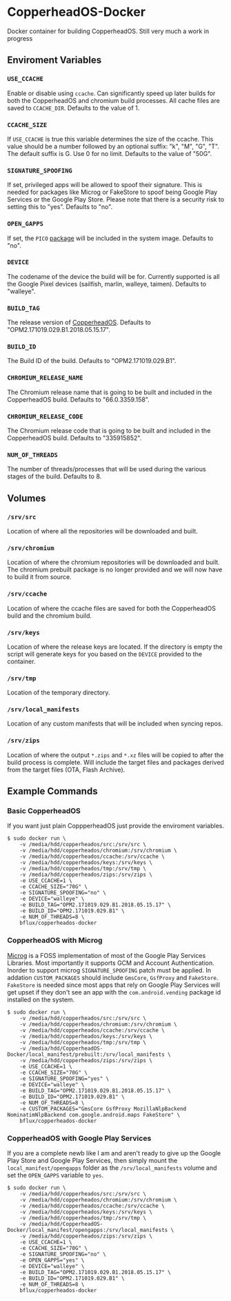 # CopperheadOS-Docker
Docker container for building CopperheadOS. Still very much a work in progress

## Enviroment Variables

### `USE_CCACHE`
Enable or disable using `ccache`. Can significantly speed up later builds for both 
the CopperheadOS and chromium build processes. All cache files are saved to `CCACHE_DIR`.
Defaults to the value of 1.

### `CCACHE_SIZE`
If `USE_CCACHE` is true this variable determines the size of the ccache.
This value should be a number followed by an optional suffix: "k", "M", "G", "T".
The default suffix is G. Use 0 for no limit. Defaults to the value of "50G". 

### `SIGNATURE_SPOOFING`
If set, privileged apps will be allowed to spoof their signature. This is needed
for packages like Microg or FakeStore to spoof being Google Play Services or the
Google Play Store. Please note that there is a security risk to setting this to
"yes". Defaults to "no".

### `OPEN_GAPPS`
If set, the `PICO` [package](https://github.com/opengapps/opengapps/wiki/Package-Comparison) will be included in the system image.
Defaults to "no".

### `DEVICE`
The codename of the device the build will be for. Currently supported is all the
Google Pixel devices (sailfish, marlin, walleye, taimen). Defaults to "walleye".

### `BUILD_TAG`
The release version of [CopperheadOS](https://github.com/CopperheadOS/android-prepare-vendor/releases).
Defaults to "OPM2.171019.029.B1.2018.05.15.17".

### `BUILD_ID`
The Build ID of the build. Defaults to "OPM2.171019.029.B1".

### `CHROMIUM_RELEASE_NAME`
The Chromium release name that is going to be built and included in the CopperheadOS
build. Defaults to "66.0.3359.158".

### `CHROMIUM_RELEASE_CODE`
The Chromium release code that is going to be built and included in the CopperheadOS
build. Defaults to "335915852".

### `NUM_OF_THREADS`
The number of threads/processes that will be used during the various stages of
the build. Defaults to 8.

## Volumes

### `/srv/src`
Location of where all the repositories will be downloaded and built.

### `/srv/chromium`
Location of where the chromium repositories will be downloaded and built.
The chromium prebuilt package is no longer provided and we will now have
to build it from source.

### `/srv/ccache`
Location of where the ccache files are saved for both the CopperheadOS build
and the chromium build.

### `/srv/keys`
Location of where the release keys are located. If the directory is empty the
script will generate keys for you based on the `DEVICE` provided to the container.

### `/srv/tmp`
Location of the temporary directory.

### `/srv/local_manifests`
Location of any custom manifests that will be included when syncing repos.

### `/srv/zips`
Location of where the output `*.zips` and `*.xz` files will be copied to after the
build process is complete. Will include the target files and packages derived from
the target files (OTA, Flash Archive).

## Example Commands

### Basic CopperheadOS
If you want just plain CoppperheadOS just provide the enviroment variables.

```
$ sudo docker run \
    -v /media/hdd/copperheados/src:/srv/src \
    -v /media/hdd/copperheados/chromium:/srv/chromium \
    -v /media/hdd/copperheados/ccache:/srv/ccache \
    -v /media/hdd/copperheados/keys:/srv/keys \
    -v /media/hdd/copperheados/tmp:/srv/tmp \
    -v /media/hdd/copperheados/zips:/srv/zips \
    -e USE_CCACHE=1 \
    -e CCACHE_SIZE="70G" \
    -e SIGNATURE_SPOOFING="no" \
    -e DEVICE="walleye" \
    -e BUILD_TAG="OPM2.171019.029.B1.2018.05.15.17" \
    -e BUILD_ID="OPM2.171019.029.B1" \
    -e NUM_OF_THREADS=8 \
    bflux/copperheados-docker
```

### CopperheadOS with Microg
[Microg](https://microg.org/) is a FOSS implementation of most of the Google
Play Services Libraries. Most importantly it supports GCM and Account
Authentication. Inorder to support microg `SIGNATURE_SPOOFING` patch must be
applied. In addation `CUSTOM_PACKAGES` should include `GmsCore`, `GsfProxy` and
`FakeStore`. `FakeStore` is needed since most apps that rely on Google Play
Services will get upset if they don't see an app with the `com.android.vending`
package id installed on the system.

```
$ sudo docker run \
    -v /media/hdd/copperheados/src:/srv/src \
    -v /media/hdd/copperheados/chromium:/srv/chromium \
    -v /media/hdd/copperheados/ccache:/srv/ccache \
    -v /media/hdd/copperheados/keys:/srv/keys \
    -v /media/hdd/copperheados/tmp:/srv/tmp \
    -v /media/hdd/CopperheadOS-Docker/local_manifest/prebuilt:/srv/local_manifests \
    -v /media/hdd/copperheados/zips:/srv/zips \
    -e USE_CCACHE=1 \
    -e CCACHE_SIZE="70G" \
    -e SIGNATURE_SPOOFING="yes" \
    -e DEVICE="walleye" \
    -e BUILD_TAG="OPM2.171019.029.B1.2018.05.15.17" \
    -e BUILD_ID="OPM2.171019.029.B1" \
    -e NUM_OF_THREADS=8 \
    -e CUSTOM_PACKAGES="GmsCore GsfProxy MozillaNlpBackend NominatimNlpBackend com.google.android.maps FakeStore" \
    bflux/copperheados-docker
```

### CopperheadOS with Google Play Services
If you are a complete newb like I am and aren't ready to give up the Google Play
Store and Google Play Services, then simply mount the `local_manifest/opengapps` folder
as the `/srv/local_manifests` volume and set the `OPEN_GAPPS` variable to `yes`.

```
$ sudo docker run \
    -v /media/hdd/copperheados/src:/srv/src \
    -v /media/hdd/copperheados/chromium:/srv/chromium \
    -v /media/hdd/copperheados/ccache:/srv/ccache \
    -v /media/hdd/copperheados/keys:/srv/keys \
    -v /media/hdd/copperheados/tmp:/srv/tmp \
    -v /media/hdd/CopperheadOS-Docker/local_manifest/opengapps:/srv/local_manifests \
    -v /media/hdd/copperheados/zips:/srv/zips \
    -e USE_CCACHE=1 \
    -e CCACHE_SIZE="70G" \
    -e SIGNATURE_SPOOFING="no" \
    -e OPEN_GAPPS="yes" \
    -e DEVICE="walleye" \
    -e BUILD_TAG="OPM2.171019.029.B1.2018.05.15.17" \
    -e BUILD_ID="OPM2.171019.029.B1" \
    -e NUM_OF_THREADS=8 \
    bflux/copperheados-docker
```
